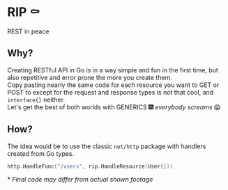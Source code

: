 # RIP ⚰

REST in peace

## Why?

Creating RESTful API in Go is in a way simple and fun in the first time, but also repetitive and error prone the more you create them.  
Copy pasting nearly the same code for each resource you want to GET or POST to except for the request and response types is not that cool, and `interface{}` neither.  
Let's get the best of both worlds with GENERICS 🎆 *everybody screams* 😱  

## How?

The idea would be to use the classic `net/http` package with handlers created from Go types.

```go
http.HandleFunc("/users", rip.HandleResource(User{}))
```

\* *Final code may differ from actual shown footage*
